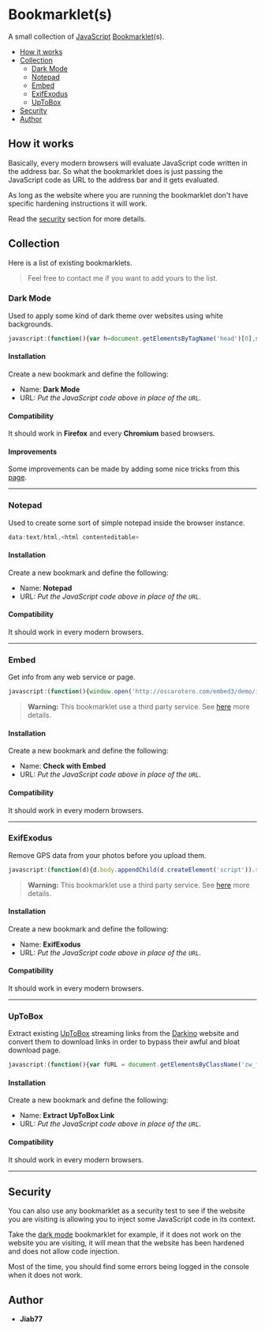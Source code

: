# Bookmarklet(s) <!-- omit from toc -->

A small collection of [JavaScript](https://en.wikipedia.org/wiki/JavaScript) [Bookmarklet](https://en.wikipedia.org/wiki/Bookmarklet)(s).

* [How it works](#how-it-works)
* [Collection](#collection)
  * [Dark Mode](#dark-mode)
  * [Notepad](#notepad)
  * [Embed](#embed)
  * [ExifExodus](#exifexodus)
  * [UpToBox](#uptobox)
* [Security](#security)
* [Author](#author)

## How it works

Basically, every modern browsers will evaluate JavaScript code written in the address bar. So what the bookmarklet does is just passing the JavaScript code as URL to the address bar and it gets evaluated.

As long as the website where you are running the bookmarklet don't have specific hardening instructions it will work.

Read the [security](#security) section for more details.

## Collection

Here is a list of existing bookmarklets.

> Feel free to contact me if you want to add yours to the list.

### Dark Mode

Used to apply some kind of dark theme over websites using white backgrounds.

```js
javascript:(function(){var h=document.getElementsByTagName('head')[0],s=document.createElement('style');s.setAttribute('type','text/css'); s.appendChild(document.createTextNode('html{-webkit-filter:invert(100%) hue-rotate(180deg) contrast(70%) !important; -moz-filter:invert(100%) hue-rotate(180deg) contrast(70%) !important; background: #fff;} .line-content {background-color: #fefefe;}'));h.appendChild(s);})()
```

#### Installation <!-- omit from toc -->

Create a new bookmark and define the following:

* Name: __Dark Mode__
* URL: _Put the JavaScript code above in place of the `URL`._

#### Compatibility <!-- omit from toc -->

It should work in __Firefox__ and every __Chromium__ based browsers.

#### Improvements <!-- omit from toc -->

Some improvements can be made by adding some nice tricks from this [page](https://surf.suckless.org/stylesheets/darkmode_css/).

---

### Notepad

Used to create some sort of simple notepad inside the browser instance.

```js
data:text/html,<html contenteditable>
```

#### Installation <!-- omit from toc -->

Create a new bookmark and define the following:

* Name: __Notepad__
* URL: _Put the JavaScript code above in place of the `URL`._

#### Compatibility <!-- omit from toc -->

It should work in every modern browsers.

---

### Embed

Get info from any web service or page.

```js
javascript:(function(){window.open('http://oscarotero.com/embed3/demo/index.php?url=%27+document.location)})();
```

> __Warning:__ This bookmarklet use a third party service. See [here](https://github.com/oscarotero/Embed) more details.

#### Installation <!-- omit from toc -->

Create a new bookmark and define the following:

* Name: __Check with Embed__
* URL: _Put the JavaScript code above in place of the `URL`._

#### Compatibility <!-- omit from toc -->

It should work in every modern browsers.

---

### ExifExodus

Remove GPS data from your photos before you upload them.

```js
javascript:(function(d){d.body.appendChild(d.createElement('script')).src='http://exifexodus.com/assets/js/exifexodus.min.js'})(document)
```

> __Warning:__ This bookmarklet use a third party service. See [here](https://github.com/dmotz/ExifExodus) more details.

#### Installation <!-- omit from toc -->

Create a new bookmark and define the following:

* Name: __ExifExodus__
* URL: _Put the JavaScript code above in place of the `URL`._

#### Compatibility <!-- omit from toc -->

It should work in every modern browsers.

---

### UpToBox

Extract existing [UpToBox](https://uptobox.com) streaming links from the [Darkino](https://darkino.io) website and convert them to download links in order to bypass their awful and bloat download page.

```js
javascript:(function(){var fURL = document.getElementsByClassName('zw_frame')[0].src,pURL = new URL(fURL),cProto = pURL.protocol,cHost = pURL.host.replace('stream','box'),cPath = pURL.pathname.replace('/iframe',''),nURL = cProto + '//' + cHost + cPath;prompt("Enter Ctrl+C to copy this UpToBox hyperlink. :", nURL);window.close();})();
```

#### Installation <!-- omit from toc -->

Create a new bookmark and define the following:

* Name: __Extract UpToBox Link__
* URL: _Put the JavaScript code above in place of the `URL`._

#### Compatibility <!-- omit from toc -->

It should work in every modern browsers.

---

## Security

You can also use any bookmarklet as a security test to see if the website you are visiting is allowing you to inject some JavaScript code in its context.

Take the [dark mode](#dark-mode) bookmarklet for example, if it does not work on the website you are visiting, it will mean that the website has been hardened and does not allow code injection.

Most of the time, you should find some errors being logged in the console when it does not work.

## Author

* __Jiab77__